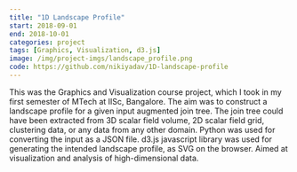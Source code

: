 ```yaml
---
title: "1D Landscape Profile"
start: 2018-09-01
end: 2018-10-01
categories: project
tags: [Graphics, Visualization, d3.js]
image: /img/project-imgs/landscape_profile.png
code: https://github.com/nikiyadav/1D-landscape-profile
---
```


This was the Graphics and Visualization course project, which I took in my first semester of MTech at IISc, Bangalore. The aim was to construct a landscape profile for a given input augmented join tree. The join tree could have been extracted from 3D scalar field volume, 2D scalar field grid, clustering data, or any data from any other domain. Python was used for converting the input as a JSON file. d3.js javascript library was used for generating the intended landscape profile, as SVG on the browser. Aimed at visualization and analysis of high-dimensional data.